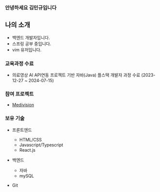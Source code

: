 ### 안녕하세요 김민규입니다

## 나의 소개
- 백엔드 개발자입니다.
- 스프링 공부 중입니다.
- vim 유저입니다.

### 교육과정 수료
- 의료영상 AI API연동 프로젝트 기반 자바(Java) 플스택 개발자 과정 수료 (2023-12-27 ~ 2024-07-15)

### 참여 프로젝트
- [Medivision](https://github.com/codekingjj/Medivision)

### 보유 기술
- 프론트엔드
  - HTML/CSS
  - Javascript/Typescript
  - React.js
 
- 백엔드
  - 자바
  - mySQL

- Git
